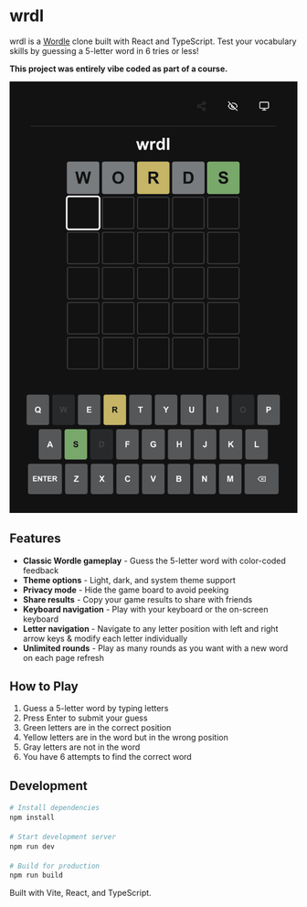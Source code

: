 # wrdl

wrdl is a [Wordle](https://www.nytimes.com/games/wordle/index.html) clone built with React and TypeScript. Test your vocabulary skills by guessing a 5-letter word in 6 tries or less!

**This project was entirely vibe coded as part of a course.**

![alt text](public/preview.png)

## Features

- **Classic Wordle gameplay** - Guess the 5-letter word with color-coded feedback
- **Theme options** - Light, dark, and system theme support
- **Privacy mode** - Hide the game board to avoid peeking
- **Share results** - Copy your game results to share with friends
- **Keyboard navigation** - Play with your keyboard or the on-screen keyboard
- **Letter navigation** - Navigate to any letter position with left and right arrow keys & modify each letter individually
- **Unlimited rounds** - Play as many rounds as you want with a new word on each page refresh

## How to Play

1. Guess a 5-letter word by typing letters
2. Press Enter to submit your guess
3. Green letters are in the correct position
4. Yellow letters are in the word but in the wrong position
5. Gray letters are not in the word
6. You have 6 attempts to find the correct word

## Development

```bash
# Install dependencies
npm install

# Start development server
npm run dev

# Build for production
npm run build
```

Built with Vite, React, and TypeScript.
